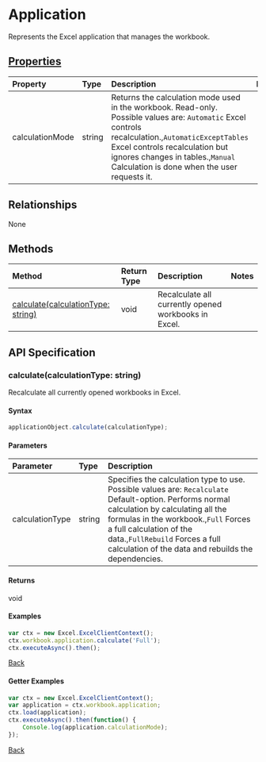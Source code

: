 # Application

Represents the Excel application that manages the workbook.

## [Properties](#getter-examples)
| Property       | Type    |Description|Notes |
|:---------------|:--------|:----------|:-----|
|calculationMode|string|Returns the calculation mode used in the workbook. Read-only. Possible values are: `Automatic` Excel controls recalculation.,`AutomaticExceptTables` Excel controls recalculation but ignores changes in tables.,`Manual` Calculation is done when the user requests it.||

## Relationships
None


## Methods

| Method           | Return Type    |Description|Notes |
|:---------------|:--------|:----------|:-----|
|[calculate(calculationType: string)](#calculatecalculationtype-string)|void|Recalculate all currently opened workbooks in Excel.||

## API Specification

### calculate(calculationType: string)
Recalculate all currently opened workbooks in Excel.

#### Syntax
```js
applicationObject.calculate(calculationType);
```

#### Parameters
| Parameter       | Type    |Description|
|:---------------|:--------|:----------|
|calculationType|string|Specifies the calculation type to use. Possible values are: `Recalculate` Default-option. Performs normal calculation by calculating all the formulas in the workbook.,`Full` Forces a full calculation of the data.,`FullRebuild`  Forces a full calculation of the data and rebuilds the dependencies.|

#### Returns
void

#### Examples
```js
var ctx = new Excel.ExcelClientContext();
ctx.workbook.application.calculate('Full');
ctx.executeAsync().then();
```
[Back](#methods)

#### Getter Examples
```js
var ctx = new Excel.ExcelClientContext();
var application = ctx.workbook.application;
ctx.load(application);
ctx.executeAsync().then(function() {
	Console.log(application.calculationMode);
});
```

[Back](#properties)
